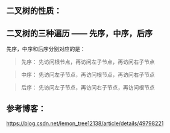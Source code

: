 ## 二叉树的性质：



## 二叉树的三种遍历 —— 先序，中序，后序
先序，中序和后序分别对应的是：
> 先序： 先访问根节点，再访问左子节点，再访问右子节点 

> 中序： 先访问左子节点，再访问根节点，再访问右子节点 

> 后序： 先访问左子节点，再访问右子节点，再访问根节点





## 参考博客：
https://blog.csdn.net/lemon_tree12138/article/details/49798221
